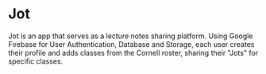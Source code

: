 # Jot



Jot is an app that serves as a lecture notes sharing platform. Using Google Firebase for User Authentication, Database and Storage, each user creates their profile and adds classes from the Cornell roster, sharing their "Jots" for specific classes.
